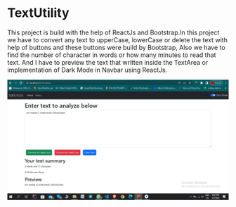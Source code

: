 # TextUtility
This project is build with the help of ReactJs and Bootstrap.In this project we have to convert any text to upperCase, lowerCase or delete the text with 
help of buttons and these buttons were build by Bootstrap, Also we have to find the number of character in words or how many minutes to read that text. 
And I have to preview the text that written inside the TextArea or implementation of Dark Mode in Navbar using ReactJs.
<p align=center>
  <img src="TextUtility_pic.png">
</p>
